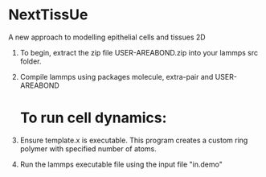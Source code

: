 # NextTissUe
A new approach to modelling epithelial cells and tissues 2D

1) To begin, extract the zip file USER-AREABOND.zip into your lammps src folder.
2) Compile lammps using packages molecule, extra-pair and USER-AREABOND

   # To run cell dynamics:
1) Ensure template.x is executable. This program creates a custom ring polymer with specified number of atoms.
2) Run the lammps executable file using the input file "in.demo" 
